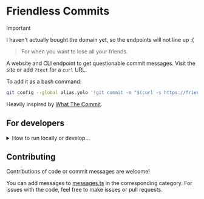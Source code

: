 # Friendless Commits

> [!IMPORTANT]  
> I haven't actually bought the domain yet, so the endpoints will not line up :(

> For when you want to lose all your friends.

A website and CLI endpoint to get questionable commit messages. Visit the site or add `?text` for a `curl` URL.

To add it as a bash command:

```bash
git config --global alias.yolo '!git commit -m "$(curl -s https://friendlesscommits.dev/all?text)"' # you may replace "all" with "safe" or "unsafe"
```

Heavily inspired by [What The Commit](https://github.com/ngerakines/commitment).

## For developers

<details>

<summary>How to run locally or develop...</summary>

## Running Locally

### Via bun

If you have bun installed, you can simply run:

```bash
bun install
bun run serve
```

### Via a docker container

First, copy the `example.docker-compose.yml` and `example.env.local` files to the actual file names:

```bash
cp ./example.docker-compose.yml ./docker-compose.yml
cp ./example.env.local ./env.local
```

To launch the docker container, run:

```bash
docker-compose up
```

The server runs on port `3000` by default with the base URL `https://friendlesscommits.dev/`. You can change these in
the `.env.local` file or in the `docker-compose.yml` file.

## Development

This project uses the bun JS runtime.

To start the development server run:

```bash
bun run dev
```

</details>

## Contributing

Contributions of code or commit messages are welcome!

You can add messages to [messages.ts](src/assets/messages.ts) in the corresponding category. For issues with the code,
feel free to make issues or pull requests.
